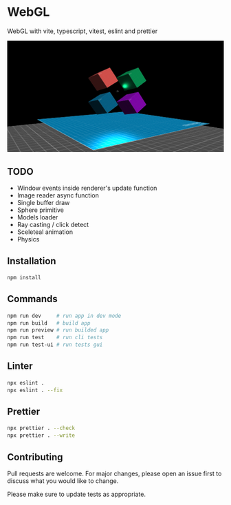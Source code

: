 # WebGL

WebGL with vite, typescript, vitest, eslint and prettier

![preview](./preview.png "WebGL Preview")

## TODO

-   Window events inside renderer's update function
-   Image reader async function
-   Single buffer draw
-   Sphere primitive
-   Models loader
-   Ray casting / click detect
-   Sceleteal animation
-   Physics

## Installation

```bash
npm install
```

## Commands

```bash
npm run dev     # run app in dev mode
npm run build   # build app
npm run preview # run builded app
npm run test    # run cli tests
npm run test-ui # run tests gui
```

## Linter

```bash
npx eslint .
npx eslint . --fix
```

## Prettier

```bash
npx prettier . --check
npx prettier . --write
```

## Contributing

Pull requests are welcome. For major changes, please open an issue first
to discuss what you would like to change.

Please make sure to update tests as appropriate.
